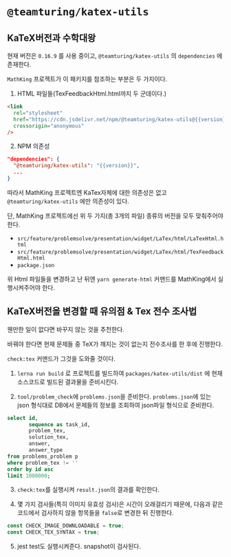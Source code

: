 # `@teamturing/katex-utils`

## KaTeX버전과 수학대왕

현재 버전은 `0.16.9` 를 사용 중이고, `@teamturing/katex-utils` 의 `dependencies` 에 존재한다.

`MathKing` 프로젝트가 이 패키지를 참조하는 부분은 두 가지이다.

1. HTML 파일들(TexFeedbackHtml.html까지 두 군데이다.)

```html
<link
  rel="stylesheet"
  href="https://cdn.jsdelivr.net/npm/@teamturing/katex-utils@{{version}}/iife/mathking-katex.css"
  crossorigin="anonymous"
/>
```

2. NPM 의존성

```json
"dependencies": {
  "@teamturing/katex-utils": "{{version}}",
  ...
}
```

따라서 MathKing 프로젝트엔 KaTex자체에 대한 의존성은 없고 `@teamturing/katex-utils` 에만 의존성이 있다.

단, MathKing 프로젝트에선 위 두 가지(총 3개의 파일) 종류의 버전을 모두 맞춰주어야 한다.

- `src/feature/problemsolve/presentation/widget/LaTex/html/LaTexHtml.html`
- `src/feature/problemsolve/presentation/widget/LaTex/html/TexFeedbackHtml.html`
- `package.json`

위 Html 파일들을 변경하고 난 뒤엔 `yarn generate-html` 커맨드를 MathKing에서 실행시켜주어야 한다.

## KaTeX버전을 변경할 때 유의점 & Tex 전수 조사법

웬만한 일이 없다면 바꾸지 않는 것을 추천한다.

바꿔야 한다면 현재 문제들 중 TeX가 깨지는 것이 없는지 전수조사를 한 후에 진행한다.

`check:tex` 커맨드가 그것을 도와줄 것이다.

1. `lerna run build` 로 프로젝트를 빌드하여 `packages/katex-utils/dist` 에 현재 소스코드로 빌드된 결과물을 준비시킨다.

2. `tool/problem_check`에 `problems.json`을 준비한다. `problems.json`에 있는 json 형식대로 DB에서 문제들의 정보를 조회하여 json파일 형식으로 준비한다.

```sql
select id,
       sequence as task_id,
       problem_tex,
       solution_tex,
       answer,
       answer_type
from problems_problem p
where problem_tex != ''
order by id asc
limit 1000000;
```

3. `check:tex`를 실행시켜 `result.json`의 결과를 확인한다.

4. 몇 가지 검사들(특히 이미지 유효성 검사)은 시간이 오래걸리기 때문에, 다음과 같은 코드에서 검사하지 않을 항목들을 `false`로 변경한 뒤 진행한다.

```js
const CHECK_IMAGE_DOWNLOADABLE = true;
const CHECK_TEX_SYNTAX = true;
```

5. jest test도 실행시켜준다. snapshot이 검사된다.